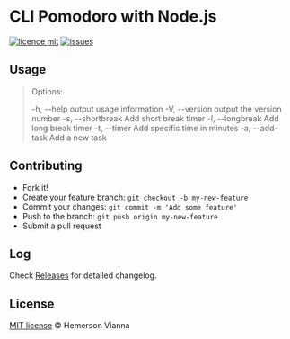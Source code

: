 # CLI Pomodoro with Node.js

[![licence mit](https://img.shields.io/badge/license-MIT-blue.svg?style=flat-square)](http://hemersonvianna.mit-license.org/)
[![issues](https://img.shields.io/github/issues/cli-tools/pomodoro-nodejs.svg?style=flat-square)](https://github.com/cli-tools/pomodoro-nodejs/issues)

## Usage

  >Options:
  >
  >-h, --help             output usage information
  >-V, --version          output the version number
  >-s, --shortbreak       Add short break timer
  >-l, --longbreak        Add long break timer
  >-t, --timer <time>     Add specific time in minutes
  >-a, --add-task <task>  Add a new task

## Contributing

- Fork it!
- Create your feature branch: `git checkout -b my-new-feature`
- Commit your changes: `git commit -m 'Add some feature'`
- Push to the branch: `git push origin my-new-feature`
- Submit a pull request

## Log

Check [Releases](https://github.com/cli-tools/pomodoro-nodejs/releases) for detailed changelog.

## License

[MIT license](http://hemersonvianna.mit-license.org/) © Hemerson Vianna
